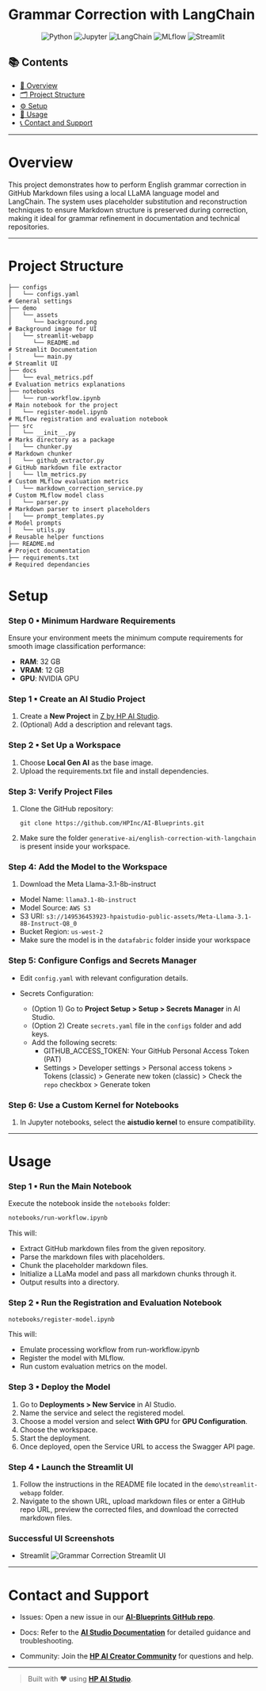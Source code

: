 # Grammar Correction with LangChain

<div align="center">

![Python](https://img.shields.io/badge/Python-3.13+-blue.svg?logo=python)
![Jupyter](https://img.shields.io/badge/Jupyter-supported-orange.svg?logo=jupyter)
![LangChain](https://img.shields.io/badge/LangChain-used-4b8bbe.svg?logo=langchain)
![MLflow](https://img.shields.io/badge/MLflow-used-015cab.svg?logo=mlflow)
![Streamlit](https://img.shields.io/badge/User%20Interface-Streamlit-ff4b4b.svg?logo=streamlit)

</div>

## 📚 Contents

- [🧠 Overview](#overview)
- [🗂 Project Structure](#project-structure)
- [⚙️ Setup](#setup)
- [🚀 Usage](#usage)
- [📞 Contact and Support](#contact-and-support)

---

# Overview

This project demonstrates how to perform English grammar correction in GitHub Markdown files using a local LLaMA language model and LangChain. The system uses placeholder substitution and reconstruction techniques to ensure Markdown structure is preserved during correction, making it ideal for grammar refinement in documentation and technical repositories. 

---

# Project Structure

```
├── configs
│   └── configs.yaml                                                  # General settings
├── demo
│   └── assets
│      └── background.png                                             # Background image for UI
│   └── streamlit-webapp
│      └── README.md                                                  # Streamlit Documentation
│      └── main.py                                                    # Streamlit UI
├── docs
│   └── eval_metrics.pdf                                              # Evaluation metrics explanations
├── notebooks
│   └── run-workflow.ipynb                                            # Main notebook for the project
│   └── register-model.ipynb                                          # MLflow registration and evaluation notebook 
├── src
│   └── __init__.py                                                   # Marks directory as a package
│   └── chunker.py                                                    # Markdown chunker 
│   └── github_extractor.py                                           # GitHub markdown file extractor
│   └── llm_metrics.py                                                # Custom MLflow evaluation metrics
│   └── markdown_correction_service.py                                # Custom MLflow model class
│   └── parser.py                                                     # Markdown parser to insert placeholders
│   └── prompt_templates.py                                           # Model prompts
│   └── utils.py                                                      # Reusable helper functions
├── README.md                                                         # Project documentation
├── requirements.txt                                                  # Required dependancies

```

# Setup

### Step 0 ▪ Minimum Hardware Requirements

Ensure your environment meets the minimum compute requirements for smooth image classification performance:

- **RAM**: 32 GB  
- **VRAM**: 12 GB  
- **GPU**: NVIDIA GPU

### Step 1 ▪ Create an AI Studio Project

1. Create a **New Project** in [Z by HP AI Studio](https://zdocs.datascience.hp.com/docs/aistudio/overview).
2. (Optional) Add a description and relevant tags.

### Step 2 ▪ Set Up a Workspace

1. Choose **Local Gen AI** as the base image.
2. Upload the requirements.txt file and install dependencies.

### Step 3: Verify Project Files

1. Clone the GitHub repository:  
   ```
   git clone https://github.com/HPInc/AI-Blueprints.git
   ```  
2. Make sure the folder `generative-ai/english-correction-with-langchain` is present inside your workspace.

### Step 4: Add the Model to the Workspace

1. Download the Meta Llama-3.1-8b-instruct
- Model Name: `llama3.1-8b-instruct`
- Model Source: `AWS S3`
- S3 URI: `s3://149536453923-hpaistudio-public-assets/Meta-Llama-3.1-8B-Instruct-Q8_0`
- Bucket Region: `us-west-2`
- Make sure the model is in the `datafabric` folder inside your workspace

### Step 5: Configure Configs and Secrets Manager

- Edit `config.yaml` with relevant configuration details.

- Secrets Configuration:
  - (Option 1) Go to **Project Setup > Setup > Secrets Manager** in AI Studio.
  - (Option 2) Create `secrets.yaml` file in the `configs` folder and add keys.
  - Add the following secrets:
     - GITHUB_ACCESS_TOKEN: Your GitHub Personal Access Token (PAT)
     - Settings > Developer settings > Personal access tokens > Tokens (classic) > Generate new token (classic) > Check the `repo` checkbox > Generate token

### Step 6: Use a Custom Kernel for Notebooks

1. In Jupyter notebooks, select the **aistudio kernel** to ensure compatibility.

---

# Usage

### Step 1 ▪ Run the Main Notebook

Execute the notebook inside the `notebooks` folder:

```bash
notebooks/run-workflow.ipynb
```

This will:

- Extract GitHub markdown files from the given repository.
- Parse the markdown files with placeholders.
- Chunk the placeholder markdown files.
- Initialize a LLaMa model and pass all markdown chunks through it.
- Output results into a directory.
  
### Step 2 ▪ Run the Registration and Evaluation Notebook

```bash
notebooks/register-model.ipynb
```

This will:

- Emulate processing workflow from run-workflow.ipynb
- Register the model with MLflow.
- Run custom evaluation metrics on the model. 

### Step 3 ▪ Deploy the Model

1. Go to **Deployments > New Service** in AI Studio.
2. Name the service and select the registered model.
3. Choose a model version and select **With GPU** for **GPU Configuration**.
4. Choose the workspace.
5. Start the deployment.
6. Once deployed, open the Service URL to access the Swagger API page.


### Step 4 ▪ Launch the Streamlit UI

1. Follow the instructions in the README file located in the `demo\streamlit-webapp` folder.
2. Navigate to the shown URL, upload markdown files or enter a GitHub repo URL, preview the corrected files, and download the corrected markdown files. 

### Successful UI Screenshots

- Streamlit
  ![Grammar Correction Streamlit UI](docs/grammar-streamlit-ss.png)

---

# Contact and Support

- Issues: Open a new issue in our [**AI-Blueprints GitHub repo**](https://github.com/HPInc/AI-Blueprints).

- Docs: Refer to the **[AI Studio Documentation](https://zdocs.datascience.hp.com/docs/aistudio/overview)** for detailed guidance and troubleshooting. 

- Community: Join the [**HP AI Creator Community**](https://community.datascience.hp.com/) for questions and help.

---

> Built with ❤️ using [**HP AI Studio**](https://www.hp.com/us-en/workstations/ai-studio.html).